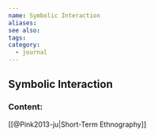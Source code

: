 ```yaml
---
name: Symbolic Interaction
aliases:
see also:
tags:
category:
  - journal
---
```


## Symbolic Interaction

### Content:
[[@Pink2013-ju|Short-Term Ethnography]]
